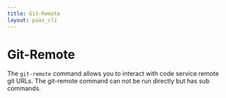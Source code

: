 ```yaml
---
title: Git-Remote
layout: paas_cli
---
```


# Git-Remote

The `git-remote` command allows you to interact with code service remote git URLs. The git-remote command can not be run directly but has sub commands.
